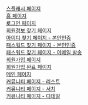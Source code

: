 [스플래시 페이지](https://ssakddook.netlify.app/splash)<br />
[홈 페이지](https://ssakddook.netlify.app/home)<br />
[로그인 페이지](https://ssakddook.netlify.app/auth/login)<br />
[회원정보 찾기 페이지](https://ssakddook.netlify.app/auth/search)<br />
[아이디 찾기 페이지 - 본인인증](https://ssakddook.netlify.app/auth/find/id)<br />
[패스워드 찾기 페이지 - 본인인증](https://ssakddook.netlify.app/auth/find/password)<br />
[패스워드 찾기 페이지 - 이메일 발송](https://ssakddook.netlify.app/auth/find/password/success)<br />
[회원가입 페이지](https://ssakddook.netlify.app/auth/signup)<br />
[회원가입 완료 페이지](https://ssakddook.netlify.app/auth/signupsuccess)<br/>
[메인 페이지](https://ssakddook.netlify.app/main)<br/>
[커뮤니티 페이지 - 리스트 ](https://ssakddook.netlify.app/community/list)<br />
[커뮤니티 페이지 - 서치 ](https://ssakddook.netlify.app/community/search)<br />
[커뮤니티 페이지 - 디테일 ](https://ssakddook.netlify.app/community/detail)<br />


